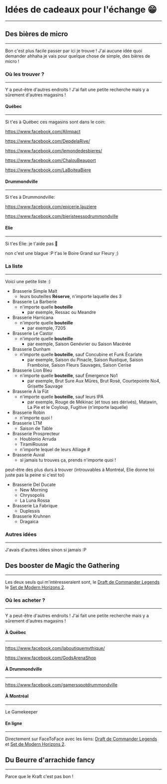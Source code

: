 # Idées de cadeaux pour l'échange 😁

---

## Des bières de micro

---

Bon c'est plus facile passer par ici je trouve ! J'ai aucune idée quoi demander ahhaha je vais pour quelque chose de simple, des bières de micro !

### Où les trouver ? 

---

Y a peut-être d'autres endroits ! J'ai fait une petite recherche mais y a sûrement d'autres magasins !

#### Québec

---

Si t'es à Québec ces magasins sont dans le coin:

https://www.facebook.com/Alimpact

https://www.facebook.com/DepdelaRive/

https://www.facebook.com/lemondedesbieres/

https://www.facebook.com/ChalouBeauport

https://www.facebook.com/LaBoiteaBiere

#### Drummondville

---

Si t'es à Drummondville:

https://www.facebook.com/epicerie.lauziere

https://www.facebook.com/bieristeessodrummondville

#### Elie

---

Si t'es Elie: je t'aide pas 💖

non c'est une blague :P t'as le Boire Grand sur Fleury ;)

### La liste

---

Voici une petite liste :)

* Brasserie Simple Malt
  * leurs bouteilles **Réserve**, n'importe laquelle des 3
* Brasserie La Barberie
  * n'importe quelle **bouteille**
    * par exemple, Ressac ou Meandre
* Brasserie Harricana
  * n'importe quelle **bouteille**
    * par exemple, 7205
* Brasserie Le Castor
  * n'importe quelle **bouteille**
    * par exemple, Saison Genévrier ou Saison Macérée
* Brasserie Dunham
  * n'importe quelle **bouteille**, sauf Concubine et Funk Écarlate
    * par exemple, Saison du Pinacle, Saison Rustique, Saison Framboise, Saison Fleurs Sauvages, Saison Cerise
* Brasserie Lion Bleu
  * n'importe quelle **bouteille**, sauf Émergence No1
    * par exemple, Brut Sure Aux Mûres, Brut Rosé, Courtepointe No4, Grisette Sauvage
* Brasserie À la Fût
  * n'importe quelle **bouteille**, sauf leurs IPA
    * par exemple, Rouge de Mékinac (et tous ses dérivés), Matawin, La Pie et le Coyloup, Fugitive (n'importe laquelle)
* Brasserie Robin
  * n'importe quoi !
* Brasserie LTM
  * Saison de Table
* Brasserie Prosprecteur
  * Houblonio Arruda
  * TiramiRousse
  * n'importe lequel de leurs Alliage #
* Brasserie Auval
  * si jamais tu trouves ça, prends n'importe quoi !

peut-être des plus durs à trouver (introuvables à Montréal, Elie donne toi juste pas la peine si c'est toi)
* Brasserie Del Ducate
  * New Morning
  * Chrysopolis
  * La Luna Rossa
* Brasserie La Fabrique
  * Duplessis
* Brasserie Kruhnen
  * Dragaica

### Autres idées

---

J'avais d'autres idées sinon si jamais :P

## Des booster de Magic the Gathering

---

Les deux seuls qui m'intéresseraient sont, le [Draft de Commander Legends](https://www.facetofacegames.com/commander-legends-draft-booster-pack/) le [Set de Modern Horizons 2](https://www.facetofacegames.com/modern-horizons-2-set-booster-pack/).

### Où les acheter ?

---

Y a peut-être d'autres endroits ! J'ai fait une petite recherche mais y a sûrement d'autres magasins !

#### À Québec

---

https://www.facebook.com/laboutiquemythique/

https://www.facebook.com/GodsArenaShop

#### À Drummondville

---

https://www.facebook.com/gamersspotdrummondville

#### À Montréal

---

Le Gamekeeper

#### En ligne

---

Directement sur FaceToFace avec les liens: [Draft de Commander Legends](https://www.facetofacegames.com/commander-legends-draft-booster-pack/) et [Set de Modern Horizons 2](https://www.facetofacegames.com/modern-horizons-2-set-booster-pack/).

## Du Beurre d'arrachide fancy

---

Parce que le Kraft c'est pas bon !
